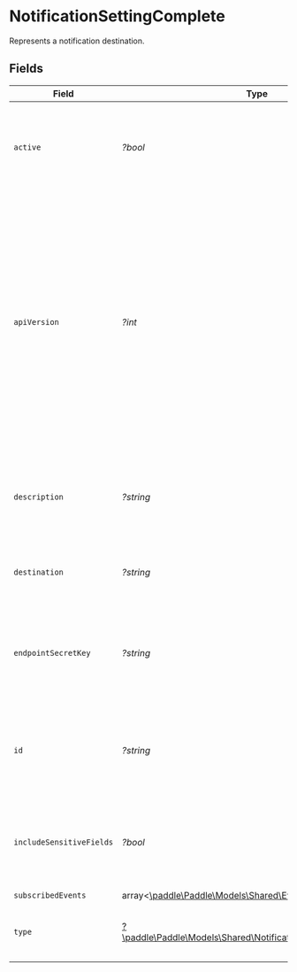 # NotificationSettingComplete

Represents a notification destination.


## Fields

| Field                                                                                                                                                                                                             | Type                                                                                                                                                                                                              | Required                                                                                                                                                                                                          | Description                                                                                                                                                                                                       | Example                                                                                                                                                                                                           |
| ----------------------------------------------------------------------------------------------------------------------------------------------------------------------------------------------------------------- | ----------------------------------------------------------------------------------------------------------------------------------------------------------------------------------------------------------------- | ----------------------------------------------------------------------------------------------------------------------------------------------------------------------------------------------------------------- | ----------------------------------------------------------------------------------------------------------------------------------------------------------------------------------------------------------------- | ----------------------------------------------------------------------------------------------------------------------------------------------------------------------------------------------------------------- |
| `active`                                                                                                                                                                                                          | *?bool*                                                                                                                                                                                                           | :heavy_minus_sign:                                                                                                                                                                                                | Whether Paddle should try to deliver events to this notification destination.                                                                                                                                     |                                                                                                                                                                                                                   |
| `apiVersion`                                                                                                                                                                                                      | *?int*                                                                                                                                                                                                            | :heavy_minus_sign:                                                                                                                                                                                                | API version that returned objects for events should conform to. Must be a valid version of the Paddle API. Cannot be a version older than your account default. Defaults to your account default if not included. |                                                                                                                                                                                                                   |
| `description`                                                                                                                                                                                                     | *?string*                                                                                                                                                                                                         | :heavy_minus_sign:                                                                                                                                                                                                | Short description for this notification destination. Shown in the Paddle Dashboard.                                                                                                                               |                                                                                                                                                                                                                   |
| `destination`                                                                                                                                                                                                     | *?string*                                                                                                                                                                                                         | :heavy_minus_sign:                                                                                                                                                                                                | Webhook endpoint URL or email address.                                                                                                                                                                            |                                                                                                                                                                                                                   |
| `endpointSecretKey`                                                                                                                                                                                               | *?string*                                                                                                                                                                                                         | :heavy_minus_sign:                                                                                                                                                                                                | Webhook destination secret key, prefixed with `pdl_ntfset_`. Used for signature verification.                                                                                                                     |                                                                                                                                                                                                                   |
| `id`                                                                                                                                                                                                              | *?string*                                                                                                                                                                                                         | :heavy_minus_sign:                                                                                                                                                                                                | Unique Paddle ID for this notification setting, prefixed with `ntfset_`.                                                                                                                                          | ntfset_01gt21c5pdx9q1e4mh1xrsjjn6                                                                                                                                                                                 |
| `includeSensitiveFields`                                                                                                                                                                                          | *?bool*                                                                                                                                                                                                           | :heavy_minus_sign:                                                                                                                                                                                                | Whether potentially sensitive fields should be sent to this notification destination.                                                                                                                             |                                                                                                                                                                                                                   |
| `subscribedEvents`                                                                                                                                                                                                | array<[\paddle\Paddle\Models\Shared\EventType](../../models/shared/EventType.md)>                                                                                                                                 | :heavy_minus_sign:                                                                                                                                                                                                | N/A                                                                                                                                                                                                               |                                                                                                                                                                                                                   |
| `type`                                                                                                                                                                                                            | [?\paddle\Paddle\Models\Shared\NotificationSettingCompleteType](../../models/shared/NotificationSettingCompleteType.md)                                                                                           | :heavy_minus_sign:                                                                                                                                                                                                | Where notifications should be sent for this destination.                                                                                                                                                          |                                                                                                                                                                                                                   |